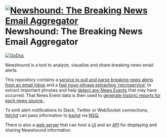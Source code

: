[![Newshound: The Breaking News Email Aggregator](https://raw.githubusercontent.com/jprobinson/newshound/master/web/frontend/app/images/newshound_logo.png)](http://newshound.jprbnsn.com)
Newshound: The Breaking News Email Aggregator
=========
[![GoDoc](https://godoc.org/github.com/jprobinson/newshound?status.svg)](https://godoc.org/github.com/jprobinson/newshound)

Newshound is a tool to analyze, visualize and share breaking news email alerts.

This repository contains a [service to pull and parse breaking news alerts from an email inbox](https://github.com/jprobinson/newshound/tree/master/lib/fetch) and a [fast noun-phrase extracting 'microservice'](https://github.com/jprobinson/newshound/tree/master/lib/np_extractor) to extract important phrases and help [detect any News Events](https://github.com/jprobinson/newshound/tree/master/common.go#L124) that may have occurred. That News Event data is then used to [generate historic reports for each news source.](https://github.com/jprobinson/newshound/blob/master/fetch/mapreduce.go). 

To emit alert notifications to Slack, Twitter or WebSocket connections, [fetchd](https://github.com/jprobinson/newshound/tree/master/fetch/fetchd) can pass information to [barkd](https://github.com/jprobinson/newshound/tree/master/bark/barkd) via [NSQ.](http://nsq.io/) 

There is also a [web server](https://github.com/jprobinson/newshound/tree/master/web/webserver) that can host a [UI](https://github.com/jprobinson/newshound/tree/master/web/frontend) and an [API](https://github.com/jprobinson/newshound/tree/master/web/webserver/api) for displaying and sharing Newshound information. 
